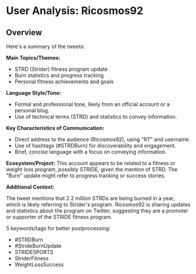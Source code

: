 # User Analysis: Ricosmos92

## Overview

Here's a summary of the tweets:

**Main Topics/Themes:**

* STRD (Strider) fitness program update
* Burn statistics and progress tracking
* Personal fitness achievements and goals

**Language Style/Tone:**

* Formal and professional tone, likely from an official account or a personal blog.
* Use of technical terms (STRD) and statistics to convey information.

**Key Characteristics of Communication:**

* Direct address to the audience (Ricosmos92), using "RT" and username.
* Use of hashtags (#STRDBurn) for discoverability and engagement.
* Brief, concise language with a focus on conveying information.

**Ecosystem/Project:**
This account appears to be related to a fitness or weight loss program, possibly STRIDE, given the mention of STRD. The "Burn" update might refer to progress tracking or success stories.

**Additional Context:**

The tweet mentions that 2.2 million STRDs are being burned in a year, which is likely referring to Strider's program. Ricosmos92 is sharing updates and statistics about the program on Twitter, suggesting they are a promoter or supporter of the STRIDE fitness program.

5 keywords/tags for better postprocessing:

* #STRDBurn
* #StrideBurnUpdate
* STRIDESPORTS
* StriderFitness
* WeightLossSuccess